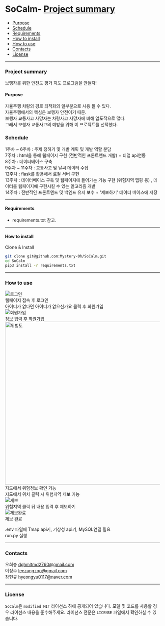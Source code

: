 # SoCalm- [Project summary](#SoCalm)
  - [Purpose](#purpose)
  - [Schedule](#schedule)
  - [Requirements](#requirements)
  - [How to install](#how-to-install)
  - [How to use](#how-to-use)
  - [Contacts](#contacts)
  - [License](#license)

---

### Project summary  

보행자를 위한 안전도 평가 지도 프로그램을 만들자!  

#### Purpose  

자율주행 차량의 경로 최적화의 일부분으로 사용 될 수 있다.  
자율주행에서의 핵심은 보행자 안전이기 때문.  
보행자 교통사고 사망자는 차량사고 사망자에 비해 압도적으로 많다.  
그래서 보행자 교통사고의 예방을 위해 이 프로젝트를 선택했다.  

### Schedule  

1주차 ~ 6주차 : 주제 정하기 및 개발 계획 및 개발 역할 분담  
7주차 : html을 통해 웹페이지 구현 (전반적인 프론트앤드 개발) + 티맵 api연동  
8주차 : 데이터베이스 구축  
9주차 ~ 11주차 : 교통사고 및 날씨 데이터 수집  
12주차 : flask를 활용해서 로컬 서버 구현  
13주차 : 데이터베이스 구축 및 웹페이지에 들어가는 기능 구현 (위험지역 맵핑 등) , 데이터를 웹페이지에 구현시킬 수 있는 알고리즘 개발  
14주차 : 전반적인 프론트엔드 및 백엔드 유지 보수 + '제보하기' 데이터 베이스에 저장  

---

#### Requirements  

* requirements.txt 참고.  

---

#### How to install  

Clone & Install  

```sh
git clone git@github.com:Mystery-Oh/SoCalm.git
cd SoCalm
pip3 install -r requirements.txt
```

---

### How to use  
![로그인](https://github.com/user-attachments/assets/eaf136fe-eed5-4980-941c-24cf1afdd995)  
웹페이지 접속 후 로그인  
아이디가 없다면 아이디가 없으신가요 클릭 후 회원가입  
![회원가입](https://github.com/user-attachments/assets/1ef9ed19-c17f-4a27-9d8a-4a1bfcdfb687)  
정보 입력 후 회원가입  
<img width="529" alt="위험도" src="https://github.com/user-attachments/assets/b621b78c-72ee-4a69-a896-6e88a1cc2be7" />  
지도에서 위험정보 확인 가능  
지도에서 위치 클릭 시 위험지역 제보 가능  
![제보](https://github.com/user-attachments/assets/6add0f31-a693-4a6d-b6e1-ee7c6038c152)  
위험지역 클릭 뒤 내용 입력 후 제보하기  
![제보완료](https://github.com/user-attachments/assets/3a44fdd8-4bdc-45b5-8647-88f27cc0f5fd)  
제보 완료  

.env 파일에 Tmap api키, 기상청 api키, MySQL연결 필요  
run.py 실행

---

### Contacts  

오희승 dghmltmd2760@gmail.com  
이정주 leezungzoo@gmail.com  
장현규 hyeongyu0117@naver.com  

---

### License  

`SoCalm`은 `modified MIT` 라이선스 하에 공개되어 있습니다. 모델 및 코드를 사용할 경우 라이선스 내용을 준수해주세요. 라이선스 전문은 `LICENSE` 파일에서 확인하실 수 있습니다.  
